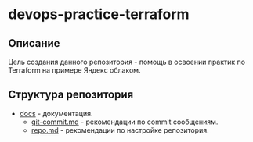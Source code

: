 # devops-practice-terraform

## Описание

Цель создания данного репозитория - помощь в освоении практик по Terraform на примере Яндекс облаком.

## Структура репозитория

- [docs](docs) - документация.
  - [git-commit.md](docs/git-commits.md) - рекомендации по commit сообщениям.
  - [repo.md](docs/repo.md) - рекомендации по настройке репозитория.

